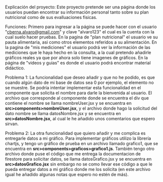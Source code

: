   Explicación del proyecto: Este proyecto pretende ser una página donde los usuarios puedan encontrar su información personal tanto sobre su plan nutricional como de sus evalluaciones fisicas.
  
  Funciones: Primero para ingresar a la página se puede hacer con el usuario "cberna.alvaro@gmail.com" y clave "alvaro123" el cual es la cuenta con la cual suelo hacer pruebas. En la pagina de "plan nutricional" el usuario ve su pauta alimentaria, asi como otros elementos referidos a su alimentación. En la pagina de "mis mediciones" el usuario podrá ver la información de las mediciones que le haya hecho en la consulta, a la cual pretendo añadirle gráficos reales ya que por ahora solo tiene imagenes de gráficos. En la página de "videos y guias" es donde el usuario podrá encontrar material didáctico.
  
  Problema 1: La funcionalidad que deseo añadir y que no he podido, es que cuando algún dato de mi base de datos sea 0 por ejemplo, el elemento no se muestre. Se podría intentar implementar esta funcionalidad en el componente que solicita el nombre para darle la bienvenida al usuario. El archivo que corresponde al componente donde se encuentra el div que contiene el nombre se llama nombreUser.jsx y se encuentra en **src>components>nombreUser.jsx**, y el archivo donde hago la solicitud del dato nombre se llama datosNombre.jsx y se encuentra en **src>datosNombre.jsx**, al cual le he añadido unos comentarios que espero sirvan.
  
  Problema 2: La otra funcionalidad que quiero añadir y me complica es entregarle datos a mi gráfico. Para implementar gráficos utilizo la librería chartjs, y tengo un gráfico de prueba en un archivo llamado grafico1, que se encuentra en **src>components>graficos>grafico1.js**. También tengo otro archivo donde puse el código que me entrega la documentacion de firestore para solicitar datos, se llama datosGrafico.jsx y se encuentra en **src>datosGrafico.jsx** sin embargo no se como llevar ese código a que le pueda entregar datos a mi gráfico donde me los solicita (en este archivo igual he añadido algunas notas que espero no estén de más).
